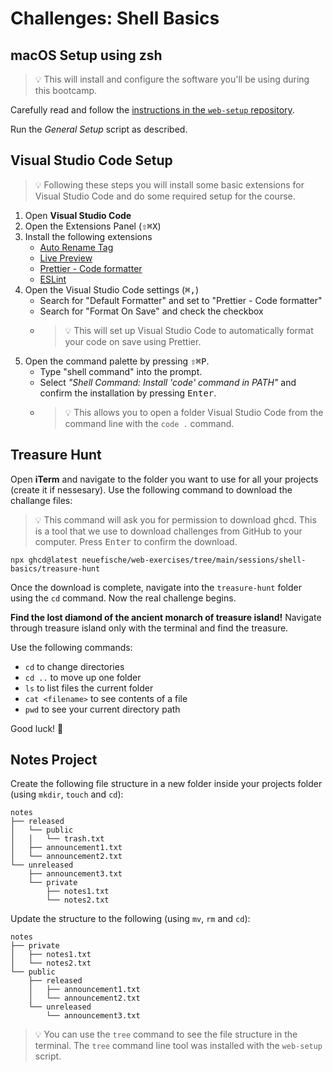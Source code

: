 # Challenges: Shell Basics

## macOS Setup using zsh

> 💡 This will install and configure the software you'll be using during this bootcamp.

Carefully read and follow the
[instructions in the `web-setup` repository](https://github.com/neuefische/web-setup#readme).

Run the _General Setup_ script as described.

## Visual Studio Code Setup

> 💡 Following these steps you will install some basic extensions for Visual Studio Code and do some
> required setup for the course.

1. Open **Visual Studio Code**
2. Open the Extensions Panel (<kbd>⇧</kbd><kbd>⌘</kbd><kbd>X</kbd>)
3. Install the following extensions
   - [Auto Rename Tag](https://marketplace.visualstudio.com/items?itemName=formulahendry.auto-rename-tag)
   - [Live Preview](https://marketplace.visualstudio.com/items?itemName=ms-vscode.live-server)
   - [Prettier - Code formatter](https://marketplace.visualstudio.com/items?itemName=esbenp.prettier-vscode)
   - [ESLint](https://marketplace.visualstudio.com/items?itemName=dbaeumer.vscode-eslint)
4. Open the Visual Studio Code settings (<kbd>⌘</kbd><kbd>,</kbd>)
   - Search for "Default Formatter" and set to "Prettier - Code formatter"
   - Search for "Format On Save" and check the checkbox
   - > 💡 This will set up Visual Studio Code to automatically format your code on save using
     > Prettier.
5. Open the command palette by pressing <kbd>⇧</kbd><kbd>⌘</kbd><kbd>P</kbd>.
   - Type "shell command" into the prompt.
   - Select _"Shell Command: Install 'code' command in PATH"_ and confirm the installation by
     pressing <kbd>Enter</kbd>.
   - > 💡 This allows you to open a folder Visual Studio Code from the command line with the
     > `code .` command.

## Treasure Hunt

Open **iTerm** and navigate to the folder you want to use for all your projects (create it if
nessesary). Use the following command to download the challange files:

> 💡 This command will ask you for permission to download ghcd. This is a tool that we use to
> download challenges from GitHub to your computer. Press <kbd>Enter</kbd> to confirm the download.

```
npx ghcd@latest neuefische/web-exercises/tree/main/sessions/shell-basics/treasure-hunt
```

Once the download is complete, navigate into the `treasure-hunt` folder using the `cd` command. Now
the real challenge begins.

**Find the lost diamond of the ancient monarch of treasure island!** Navigate through treasure
island only with the terminal and find the treasure.

Use the following commands:

- `cd` to change directories
- `cd ..` to move up one folder
- `ls` to list files the current folder
- `cat <filename>` to see contents of a file
- `pwd` to see your current directory path

Good luck! 💎

## Notes Project

Create the following file structure in a new folder inside your projects folder (using `mkdir`,
`touch` and `cd`):

```
notes
├── released
│   └── public
│   │   └── trash.txt
│   ├── announcement1.txt
│   └── announcement2.txt
└── unreleased
    ├── announcement3.txt
    └── private
        ├── notes1.txt
        └── notes2.txt
```

Update the structure to the following (using `mv`, `rm` and `cd`):

```
notes
├── private
│   ├── notes1.txt
│   └── notes2.txt
└── public
    ├── released
    │   ├── announcement1.txt
    │   └── announcement2.txt
    └── unreleased
        └── announcement3.txt
```

> 💡 You can use the `tree` command to see the file structure in the terminal. The `tree` command
> line tool was installed with the `web-setup` script.
